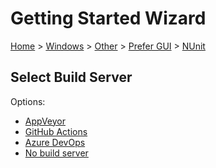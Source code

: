 # Getting Started Wizard

[Home](/docs/wiz/readme.md) > [Windows](Windows.md) > [Other](Windows_Other.md) > [Prefer GUI](Windows_Other_Gui.md) > [NUnit](Windows_Other_Gui_NUnit.md)

## Select Build Server

Options:
 * [AppVeyor](Windows_Other_Gui_NUnit_AppVeyor.md)
 * [GitHub Actions](Windows_Other_Gui_NUnit_GitHubActions.md)
 * [Azure DevOps](Windows_Other_Gui_NUnit_AzureDevOps.md)
 * [No build server](Windows_Other_Gui_NUnit_None.md)
